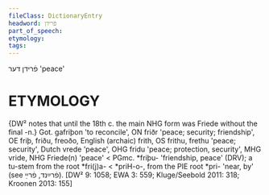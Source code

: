 ```yaml
---
fileClass: DictionaryEntry
headword: פֿרידן
part_of_speech: 
etymology: 
tags: 
---
```

פֿרידן
דער
'peace'

ETYMOLOGY
===========
{DW² notes that until the 18th c. the main NHG form was Friede without the final -n.}
Got. gafriþon 'to reconcile', ON friðr 'peace; security; friendship', OE friþ, friðu, freoðo, English (archaic) frith, OS frithu, frethu 'peace; security', Dutch vrede 'peace', OHG fridu 'peace; protection, security', MHG vride, NHG Friede(n) 'peace' < PGmc. *friþu- 'friendship, peace' (DRV); a tu-stem from the root *fri(j)a- < *priH-o-, from the PIE root *pri- 'near, by' (see פֿרײַנד, פֿרײַ).
[DW² 9: 1058; EWA 3: 559; Kluge/Seebold 2011: 318; Kroonen 2013: 155]